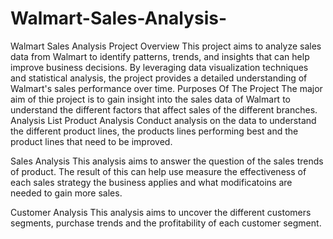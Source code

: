 # Walmart-Sales-Analysis-
Walmart Sales Analysis
Project Overview
This project aims to analyze sales data from Walmart to identify patterns, trends, and insights that can help improve business decisions. By leveraging data visualization techniques and statistical analysis, the project provides a detailed understanding of Walmart's sales performance over time.
Purposes Of The Project
The major aim of thie project is to gain insight into the sales data of Walmart to understand the different factors that affect sales of the different branches.
Analysis List
Product Analysis
Conduct analysis on the data to understand the different product lines, the products lines performing best and the product lines that need to be improved.

Sales Analysis
This analysis aims to answer the question of the sales trends of product. The result of this can help use measure the effectiveness of each sales strategy the business applies and what modificatoins are needed to gain more sales.

Customer Analysis
This analysis aims to uncover the different customers segments, purchase trends and the profitability of each customer segment.
